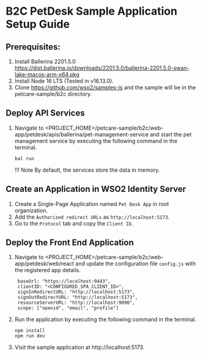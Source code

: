 # B2C PetDesk Sample Application Setup Guide

## Prerequisites:
1. Install Ballerina 2201.5.0 https://dist.ballerina.io/downloads/2201.5.0/ballerina-2201.5.0-swan-lake-macos-arm-x64.pkg
2. Install Node 16 LTS (Tested in v16.13.0).
3. Clone https://github.com/wso2/samples-is and the sample will be in the petcare-sample/b2c directory.

## Deploy API Services
1. Navigate to <PROJECT_HOME>/petcare-sample/b2c/web-app/petdesk/apis/ballerina/pet-management-service and start the 
   pet management service by executing the following command in the terminal.
    ```
    bal run
    ```
    
    
    !!! Note
    By default, the services store the data in memory. 

## Create an Application in WSO2 Identity Server
1. Create a Single-Page Application named `Pet Desk App` in root organization.
2. Add the `Authorized redirect URLs` as `http://localhost:5173`.
3. Go to the `Protocol` tab and copy the `Client ID`.

## Deploy the Front End Application
1. Navigate to <PROJECT_HOME>/petcare-sample/b2c/web-app/petdesk/web/react and update the configuration file 
   `config.js` with the registered app details.
   
   ```
    baseUrl: "https://localhost:9443",
    clientID: "<CONFIGURED_SPA_CLIENT_ID>",
    signInRedirectURL: "http://localhost:5173",
    signOutRedirectURL: "http://localhost:5173",
    resourceServerURL: "http://localhost:9090",
    scope: ["openid", "email", "profile"]
   ```
2. Run the application by executing the following command in the terminal.
    ```
    npm install
    npm run dev
    ```
3. Visit the sample application at http://localhost:5173. 